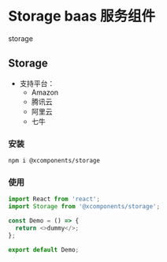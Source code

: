 # Storage baas 服务组件

storage

## Storage

- 支持平台：
  - Amazon
  - 腾讯云
  - 阿里云
  - 七牛

### 安装

```bash
npm i @xcomponents/storage
```

### 使用

```js
import React from 'react';
import Storage from '@xcomponents/storage';

const Demo = () => {
  return <>dummy</>;
};

export default Demo;
```
